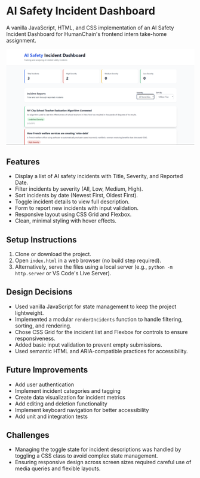# AI Safety Incident Dashboard

A vanilla JavaScript, HTML, and CSS implementation of an AI Safety Incident Dashboard for HumanChain's frontend intern take-home assignment.

![AI Safety Incident Dashboard Screenshot](https://github.com/Ramakant-yadav/AI-Safety-Incident-Dashboard/blob/7fc7b13327f3b4ec101d40063b9142d14ba85276/Screenshot%202025-04-27%20210144.png)

## Features

- Display a list of AI safety incidents with Title, Severity, and Reported Date.
- Filter incidents by severity (All, Low, Medium, High).
- Sort incidents by date (Newest First, Oldest First).
- Toggle incident details to view full description.
- Form to report new incidents with input validation.
- Responsive layout using CSS Grid and Flexbox.
- Clean, minimal styling with hover effects.

## Setup Instructions

1. Clone or download the project.
2. Open `index.html` in a web browser (no build step required).
3. Alternatively, serve the files using a local server (e.g., `python -m http.server` or VS Code's Live Server).



## Design Decisions

- Used vanilla JavaScript for state management to keep the project lightweight.
- Implemented a modular `renderIncidents` function to handle filtering, sorting, and rendering.
- Chose CSS Grid for the incident list and Flexbox for controls to ensure responsiveness.
- Added basic input validation to prevent empty submissions.
- Used semantic HTML and ARIA-compatible practices for accessibility.

## Future Improvements

- Add user authentication
- Implement incident categories and tagging
- Create data visualization for incident metrics
- Add editing and deletion functionality
- Implement keyboard navigation for better accessibility
- Add unit and integration tests


## Challenges

- Managing the toggle state for incident descriptions was handled by toggling a CSS class to avoid complex state management.
- Ensuring responsive design across screen sizes required careful use of media queries and flexible layouts.
